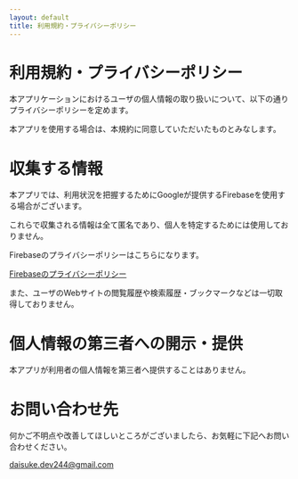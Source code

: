 ```yaml
---
layout: default
title: 利用規約・プライバシーポリシー
---
```

# 利用規約・プライバシーポリシー
本アプリケーションにおけるユーザの個人情報の取り扱いについて、以下の通りプライバシーポリシーを定めます。

本アプリを使用する場合は、本規約に同意していただいたものとみなします。

# 収集する情報
本アプリでは、利用状況を把握するためにGoogleが提供するFirebaseを使用する場合がございます。

これらで収集される情報は全て匿名であり、個人を特定するためには使用しておりません。

Firebaseのプライバシーポリシーはこちらになります。

[Firebaseのプライバシーポリシー](https://policies.google.com/privacy)

また、ユーザのWebサイトの閲覧履歴や検索履歴・ブックマークなどは一切取得しておりません。

# 個人情報の第三者への開示・提供
本アプリが利用者の個人情報を第三者へ提供することはありません。

# お問い合わせ先
何かご不明点や改善してほしいところがございましたら、お気軽に下記へお問い合わせください。

daisuke.dev244@gmail.com
